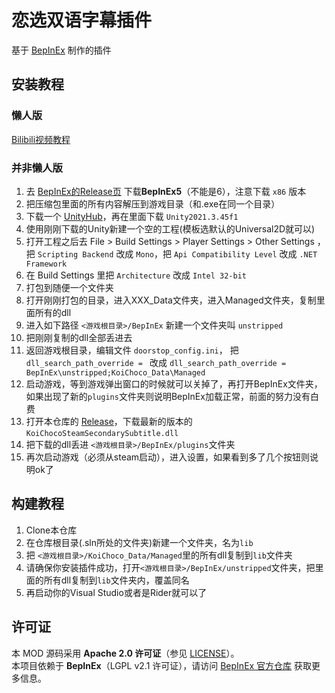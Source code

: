 # 恋选双语字幕插件

基于 [BepInEx](https://github.com/BepInEx/BepInEx) 制作的插件

## 安装教程

### 懒人版

[Bilibili视频教程](https://www.bilibili.com/video/BV1wPZeYHEyb/?t=111)

### 并非懒人版

 1. 去 [BepInEx的Release页](https://github.com/BepInEx/BepInEx/releases) 下载**BepInEx5**（不能是6），注意下载 `x86` 版本
 2. 把压缩包里面的所有内容解压到游戏目录（和.exe在同一个目录）
 3. 下载一个 [UnityHub](https://unity.com/download)，再在里面下载 `Unity2021.3.45f1`
 4. 使用刚刚下载的Unity新建一个空的工程(模板选默认的Universal2D就可以)
 5. 打开工程之后去 File > Build Settings > Player Settings > Other Settings ，把 `Scripting Backend` 改成 `Mono`，把 `Api Compatibility Level` 改成 `.NET Framework`
 6. 在 Build Settings 里把 `Architecture` 改成 `Intel 32-bit`
 7. 打包到随便一个文件夹
 8. 打开刚刚打包的目录，进入XXX_Data文件夹，进入Managed文件夹，复制里面所有的dll
 9. 进入如下路径 `<游戏根目录>/BepInEx` 新建一个文件夹叫 `unstripped`
 10. 把刚刚复制的dll全部丢进去
 11. 返回游戏根目录，编辑文件 `doorstop_config.ini`， 把 `dll_search_path_override = ` 改成 `dll_search_path_override = BepInEx\unstripped;KoiChoco_Data\Managed`
 12. 启动游戏，等到游戏弹出窗口的时候就可以关掉了，再打开BepInEx文件夹，如果出现了新的`plugins`文件夹则说明BepInEx加载正常，前面的努力没有白费
 13. 打开本仓库的 [Release](https://github.com/dogdie233/KoiChocoSteamSecondarySubtitleMod/releases/)，下载最新的版本的 `KoiChocoSteamSecondarySubtitle.dll`
 14. 把下载的dll丢进 `<游戏根目录>/BepInEx/plugins`文件夹
 15. 再次启动游戏（必须从steam启动），进入设置，如果看到多了几个按钮则说明ok了

## 构建教程

 1. Clone本仓库
 2. 在仓库根目录(.sln所处的文件夹)新建一个文件夹，名为`lib`
 3. 把 `<游戏根目录>/KoiChoco_Data/Managed`里的所有dll复制到`lib`文件夹
 4. 请确保你安装插件成功，打开`<游戏根目录>/BepInEx/unstripped`文件夹，把里面的所有dll复制到`lib`文件夹内，覆盖同名
 5. 再启动你的Visual Studio或者是Rider就可以了

## 许可证
本 MOD 源码采用 **Apache 2.0 许可证**（参见 [LICENSE](https://github.com/dogdie233/KoiChocoSteamSecondarySubtitleMod/blob/master/LICENSE)）。  
本项目依赖于 **BepInEx**（LGPL v2.1 许可证），请访问 [BepInEx 官方仓库](https://github.com/BepInEx/BepInEx) 获取更多信息。  
